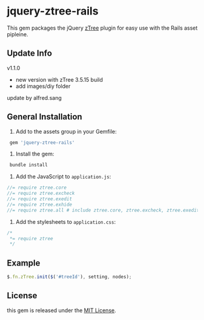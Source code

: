 # jquery-ztree-rails

This gem packages the jQuery [zTree](http://www.ztree.me/) plugin for easy use with the Rails asset pipleine.

## Update Info

v1.1.0

- new version with zTree 3.5.15 build
- add images/diy folder

update by alfred.sang

## General Installation

1. Add to the assets group in your Gemfile:

  ```ruby
   gem 'jquery-ztree-rails'
  ```

1. Install the gem:
  
  ```ruby
   bundle install
  ```

1. Add the JavaScript to `application.js`:

  ```javascript
  //= require ztree.core
  //= require ztree.excheck
  //= require ztree.exedit
  //= require ztree.exhide
  //= require ztree.all # include ztree.core, ztree.excheck, ztree.exedit
  ```

1. Add the stylesheets to `application.css`:

  ```css
  /*
   *= require ztree
   */
  ```

## Example

  ```javascript
  $.fn.zTree.init($('#treeId'), setting, nodes);
  ```

## License

this gem is released under the [MIT License](http://www.opensource.org/licenses/MIT).
